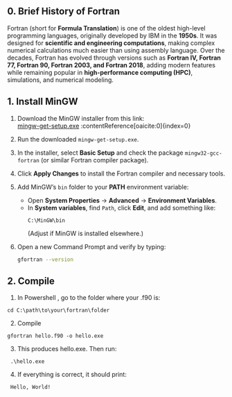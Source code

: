 ## 0. Brief History of Fortran

Fortran (short for **Formula Translation**) is one of the oldest high-level programming languages, originally developed by IBM in the **1950s**. It was designed for **scientific and engineering computations**, making complex numerical calculations much easier than using assembly language. Over the decades, Fortran has evolved through versions such as **Fortran IV, Fortran 77, Fortran 90, Fortran 2003, and Fortran 2018**, adding modern features while remaining popular in **high-performance computing (HPC)**, simulations, and numerical modeling.

## 1. Install MinGW

1. Download the MinGW installer from this link:  
   [mingw-get-setup.exe](https://sourceforge.net/projects/mingw/files/Installer/mingw-get-setup.exe/download) :contentReference[oaicite:0]{index=0}

2. Run the downloaded `mingw-get-setup.exe`.

3. In the installer, select **Basic Setup** and check the package `mingw32-gcc-fortran` (or similar Fortran compiler package).

4. Click **Apply Changes** to install the Fortran compiler and necessary tools.

5. Add MinGW’s `bin` folder to your **PATH** environment variable:
   - Open **System Properties** → **Advanced** → **Environment Variables**.
   - In **System variables**, find `Path`, click **Edit**, and add something like:
     ```
     C:\MinGW\bin
     ```
     (Adjust if MinGW is installed elsewhere.)

6. Open a new Command Prompt and verify by typing:
   ```bash
   gfortran --version


## 2. Compile 

1. In Powershell , go to the folder where your .f90 is:

``` 
cd C:\path\to\your\fortran\folder
``` 

2. Compile 
```
gfortran hello.f90 -o hello.exe
```

3. This produces hello.exe. Then run:
```
 .\hello.exe
``` 

4. If everything is correct, it should print: 
```
 Hello, World! 
``` 
